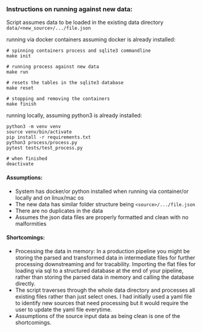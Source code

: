 ### Instructions on running against new data:
Script assumes data to be loaded in the existing data directory `data/<new_source>/.../file.json`

running via docker containers assuming docker is already installed:
```
# spinning containers process and sqlite3 commandline
make init 

# running process against new data
make run

# resets the tables in the sqlite3 database
make reset

# stopping and removing the containers
make finish
```

running locally, assuming python3 is already installed:
```
python3 -m venv venv
source venv/bin/activate
pip install -r requirements.txt
python3 process/process.py
pytest tests/test_process.py 

# when finished
deactivate 
```

#### Assumptions:
- System has docker/or python installed when running via container/or locally and on linux/mac os
- The new data has similar folder structure being `<source>/.../file.json`
- There are no duplicates in the data
- Assumes the json data files are properly formatted and clean with no malformities

#### Shortcomings:
- Processing the data in memory: In a production pipeline you might be storing the parsed and transformed data in 
intermediate files for further processing downstreaming and for tracability.
Importing the flat files for loading via sql to a structured database at the end of your pipeline, 
rather than storing the parsed data in memory and calling the database directly.
- The script traverses through the whole data directory and 
processes all existing files rather than just select ones. I had initially
used a yaml file to identify new sources that need processing but
it would require the user to update the yaml file everytime.
- Assumptions of the source input data as being clean is one of the shortcomings.
